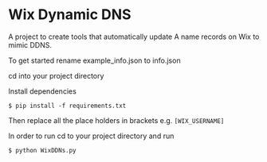 # Wix Dynamic DNS
A project to create tools that automatically update A name records on Wix to mimic DDNS.

To get started rename example_info.json to info.json

cd into your project directory

Install dependencies
```shell script
$ pip install -f requirements.txt
```

Then replace all the place holders in brackets e.g. `[WIX_USERNAME]`

In order to run cd to your project directory and run 
```shell script
$ python WixDDNs.py
```
